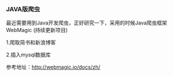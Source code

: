 ### JAVA版爬虫

最近需要用到Java开发爬虫，正好研究一下，采用的时候Java爬虫框架WebMagic (持续更新项目)

1.爬取简书和新浪博客

2.插入mysql数据库

参考地址：http://webmagic.io/docs/zh/

